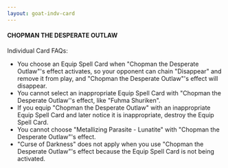 ```yaml
---
layout: goat-indv-card
---
```


#### CHOPMAN THE DESPERATE OUTLAW

Individual Card FAQs:

*   You choose an Equip Spell Card when "Chopman the Desperate Outlaw"'s effect activates, so your opponent can chain "Disappear" and remove it from play, and "Chopman the Desperate Outlaw"'s effect will disappear.
*   You cannot select an inappropriate Equip Spell Card with "Chopman the Desperate Outlaw''s effect, like "Fuhma Shuriken".
*   If you equip "Chopman the Desperate Outlaw" with an inappropriate Equip Spell Card and later notice it is inappropriate, destroy the Equip Spell Card.
*   You cannot choose "Metallizing Parasite - Lunatite" with "Chopman the Desperate Outlaw"'s effect.
*   "Curse of Darkness" does not apply when you use "Chopman the Desperate Outlaw"'s effect because the Equip Spell Card is not being activated.